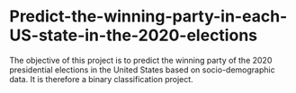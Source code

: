 # Predict-the-winning-party-in-each-US-state-in-the-2020-elections
The objective of this project is to predict the winning party of the 2020 presidential elections in the United States based on socio-demographic data. It is therefore a binary classification project.
